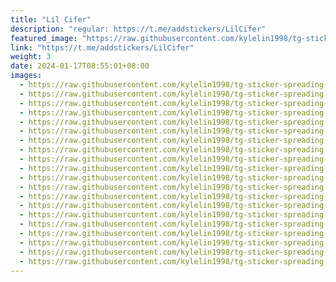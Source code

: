 ```yaml
---
title: "Lil Cifer"
description: "regular: https://t.me/addstickers/LilCifer"
featured_image: "https://raw.githubusercontent.com/kylelin1998/tg-sticker-spreading-worldwide-images/main/img/7525cee6-779e-4a44-ace3-1fdc44cab52a.jpg"
link: "https://t.me/addstickers/LilCifer"
weight: 3
date: 2024-01-17T08:55:01+08:00
images:
  - https://raw.githubusercontent.com/kylelin1998/tg-sticker-spreading-worldwide-images/main/img/7525cee6-779e-4a44-ace3-1fdc44cab52a.jpg
  - https://raw.githubusercontent.com/kylelin1998/tg-sticker-spreading-worldwide-images/main/img/7cf1b777-c2a4-42f2-8f43-2cbd95ad49ab.jpg
  - https://raw.githubusercontent.com/kylelin1998/tg-sticker-spreading-worldwide-images/main/img/140d597c-cd38-46a9-8491-286fc777b252.jpg
  - https://raw.githubusercontent.com/kylelin1998/tg-sticker-spreading-worldwide-images/main/img/0dcdcc69-6e8a-4c00-bbed-ff5d1aa0f1c3.jpg
  - https://raw.githubusercontent.com/kylelin1998/tg-sticker-spreading-worldwide-images/main/img/fec7d812-e916-4cf8-b6e5-c6c3e732d88a.jpg
  - https://raw.githubusercontent.com/kylelin1998/tg-sticker-spreading-worldwide-images/main/img/92c9aa23-fc3c-475f-a505-57dd2665ba96.jpg
  - https://raw.githubusercontent.com/kylelin1998/tg-sticker-spreading-worldwide-images/main/img/4f6a2d92-162b-40b8-8914-8c7940967fda.jpg
  - https://raw.githubusercontent.com/kylelin1998/tg-sticker-spreading-worldwide-images/main/img/a4959aa4-ad82-4b6e-aef2-e15690b3540d.jpg
  - https://raw.githubusercontent.com/kylelin1998/tg-sticker-spreading-worldwide-images/main/img/809307e5-dc2c-4a37-a8c8-c0e13138ef4e.jpg
  - https://raw.githubusercontent.com/kylelin1998/tg-sticker-spreading-worldwide-images/main/img/d66a4b40-68c9-4345-a2b0-740d53d8ddfd.jpg
  - https://raw.githubusercontent.com/kylelin1998/tg-sticker-spreading-worldwide-images/main/img/7d531575-ef3f-47c9-a9a1-359d5527b5f1.jpg
  - https://raw.githubusercontent.com/kylelin1998/tg-sticker-spreading-worldwide-images/main/img/b4dea17b-10a0-4233-a527-505757d6bfc7.jpg
  - https://raw.githubusercontent.com/kylelin1998/tg-sticker-spreading-worldwide-images/main/img/35c3a2c1-9056-4c98-8fa2-eec096fc772a.jpg
  - https://raw.githubusercontent.com/kylelin1998/tg-sticker-spreading-worldwide-images/main/img/6e084d5e-389e-497b-8a9b-c2dd79ee8435.jpg
  - https://raw.githubusercontent.com/kylelin1998/tg-sticker-spreading-worldwide-images/main/img/8a0b9d39-4df8-4b30-95f3-1e7056b68f18.jpg
  - https://raw.githubusercontent.com/kylelin1998/tg-sticker-spreading-worldwide-images/main/img/541461a5-5ba1-4093-99ec-7de604c912a8.jpg
  - https://raw.githubusercontent.com/kylelin1998/tg-sticker-spreading-worldwide-images/main/img/4615eff5-ee9a-43e8-b6cc-4ae846171bc1.jpg
  - https://raw.githubusercontent.com/kylelin1998/tg-sticker-spreading-worldwide-images/main/img/65dff158-7fbd-4621-ad49-6417495dab0c.jpg
  - https://raw.githubusercontent.com/kylelin1998/tg-sticker-spreading-worldwide-images/main/img/0d5fc368-150c-40bd-9ed0-2a3892ba633a.jpg
  - https://raw.githubusercontent.com/kylelin1998/tg-sticker-spreading-worldwide-images/main/img/48f4f95f-d107-40ca-84a8-ae94d3051c29.jpg
---
```

